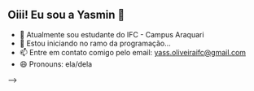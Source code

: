 ## Oiii! Eu sou a Yasmin 👋

- 🌱 Atualmente sou estudante do IFC - Campus Araquari
- 👯 Estou iniciando no ramo da programação...
- 📫 Entre em contato comigo pelo email: yass.oliveiraifc@gmail.com
- 😄 Pronouns: ela/dela

-->
